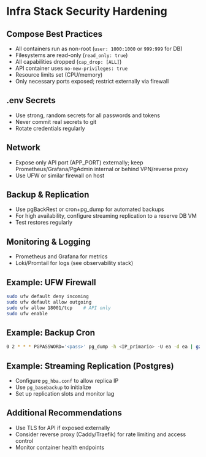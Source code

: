 # Infra Stack Security Hardening

## Compose Best Practices
- All containers run as non-root (`user: 1000:1000` or `999:999` for DB)
- Filesystems are read-only (`read_only: true`)
- All capabilities dropped (`cap_drop: [ALL]`)
- API container uses `no-new-privileges: true`
- Resource limits set (CPU/memory)
- Only necessary ports exposed; restrict externally via firewall

## .env Secrets
- Use strong, random secrets for all passwords and tokens
- Never commit real secrets to git
- Rotate credentials regularly

## Network
- Expose only API port (APP_PORT) externally; keep Prometheus/Grafana/PgAdmin internal or behind VPN/reverse proxy
- Use UFW or similar firewall on host

## Backup & Replication
- Use pgBackRest or cron+pg_dump for automated backups
- For high availability, configure streaming replication to a reserve DB VM
- Test restores regularly

## Monitoring & Logging
- Prometheus and Grafana for metrics
- Loki/Promtail for logs (see observability stack)

## Example: UFW Firewall
```bash
sudo ufw default deny incoming
sudo ufw default allow outgoing
sudo ufw allow 18001/tcp    # API only
sudo ufw enable
```

## Example: Backup Cron
```bash
0 2 * * * PGPASSWORD='<pass>' pg_dump -h <IP_primario> -U ea -d ea | gzip > /srv/backups/ea_$(date +\%F).sql.gz
```

## Example: Streaming Replication (Postgres)
- Configure `pg_hba.conf` to allow replica IP
- Use `pg_basebackup` to initialize
- Set up replication slots and monitor lag

## Additional Recommendations
- Use TLS for API if exposed externally
- Consider reverse proxy (Caddy/Traefik) for rate limiting and access control
- Monitor container health endpoints
